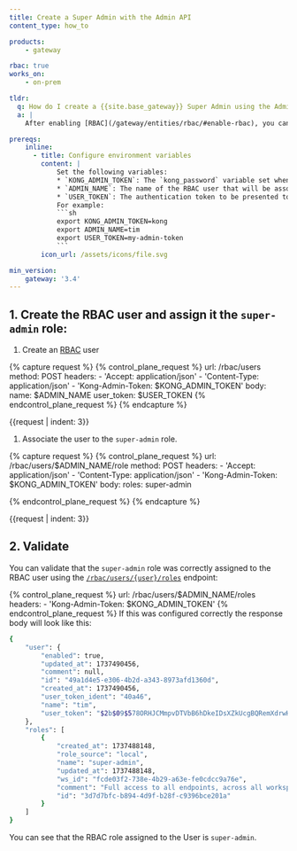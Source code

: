 ```yaml
---
title: Create a Super Admin with the Admin API
content_type: how_to

products:
    - gateway

rbac: true
works_on:
    - on-prem

tldr: 
  q: How do I create a {{site.base_gateway}} Super Admin using the Admin API
  a: |
    After enabling [RBAC](/gateway/entities/rbac/#enable-rbac), you can create a Super-Admin user by issuing a `POST` request to the [`/rbac/users/`](/api/gateway/admin-ee/#/operations/post-rbac-users) endpoint. Then associate the user to the `super-admin` role.

prereqs:
    inline:
      - title: Configure environment variables
        content: |
            Set the following variables: 
            * `KONG_ADMIN_TOKEN`: The `kong_password` variable set when configuring {{site.base_gateway}}
            * `ADMIN_NAME`: The name of the RBAC user that will be associated with the Super Admin Role.
            * `USER_TOKEN`: The authentication token to be presented to the Admin API.
            For example: 
            ```sh
            export KONG_ADMIN_TOKEN=kong
            export ADMIN_NAME=tim
            export USER_TOKEN=my-admin-token
            ```
        icon_url: /assets/icons/file.svg

min_version:
    gateway: '3.4'
---
```



## 1. Create the RBAC user and assign it the `super-admin` role: 

1. Create an [RBAC](/gateway/entities/rbac/) user
<!-- vale off -->
{% capture request %}
{% control_plane_request %}
  url: /rbac/users
  method: POST
  headers:
      - 'Accept: application/json'
      - 'Content-Type: application/json'
      - 'Kong-Admin-Token: $KONG_ADMIN_TOKEN'
  body:
      name: $ADMIN_NAME
      user_token: $USER_TOKEN
{% endcontrol_plane_request %}
{% endcapture %}

{{request | indent: 3}}


1. Associate the user to the `super-admin` role.

{% capture request %}
{% control_plane_request %}
  url: /rbac/users/$ADMIN_NAME/role
  method: POST
  headers:
      - 'Accept: application/json'
      - 'Content-Type: application/json'
      - 'Kong-Admin-Token: $KONG_ADMIN_TOKEN'
  body:
      roles: super-admin

{% endcontrol_plane_request %}
{% endcapture %}

{{request | indent: 3}}

<!--vale on -->

## 2. Validate

You can validate that the `super-admin` role was correctly assigned to the RBAC user using the [`/rbac/users/{user}/roles`](/api/gateway/admin-ee/#/operations/get-rbac-users-name_or_id-roles) endpoint: 

{% control_plane_request %}
  url: /rbac/users/$ADMIN_NAME/roles
  headers:
      - 'Kong-Admin-Token: $KONG_ADMIN_TOKEN'
{% endcontrol_plane_request %}
If this was configured correctly the response body will look like this: 

```sh
{
	"user": {
		"enabled": true,
		"updated_at": 1737490456,
		"comment": null,
		"id": "49a1d4e5-e306-4b2d-a343-8973afd1360d",
		"created_at": 1737490456,
		"user_token_ident": "40a46",
		"name": "tim",
		"user_token": "$2b$09$578ORHJCMmpvDTVbB6hDkeIDsXZkUcgBQRemXdrwH2ex8IYBKWSE."
	},
	"roles": [
		{
			"created_at": 1737488148,
			"role_source": "local",
			"name": "super-admin",
			"updated_at": 1737488148,
			"ws_id": "fcde03f2-738e-4b29-a63e-fe0cdcc9a76e",
			"comment": "Full access to all endpoints, across all workspaces",
			"id": "3d7d7bfc-b894-4d9f-b28f-c9396bce201a"
		}
	]
}
```
You can see that the RBAC role assigned to the User is `super-admin`.